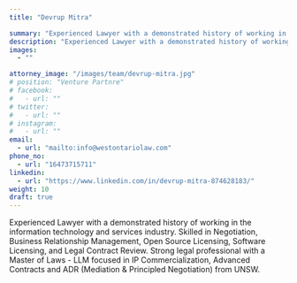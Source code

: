 ```yaml
---
title: "Devrup Mitra"

summary: "Experienced Lawyer with a demonstrated history of working in the information technology and services industry. Skilled in Negotiation, Business Relationship Management, Open Source Licensing, Software Licensing, and Legal Contract Review. "
description: "Experienced Lawyer with a demonstrated history of working in the information technology and services industry. Skilled in Negotiation, Business Relationship Management, Open Source Licensing, Software Licensing, and Legal Contract Review. "
images:
  - ""

attorney_image: "/images/team/devrup-mitra.jpg"
# position: "Venture Partnre"
# facebook:
#   - url: ""
# twitter:
#   - url: ""
# instagram:
#   - url: ""
email:
  - url: "mailto:info@westontariolaw.com"
phone_no:
  - url: "16473715711"
linkedin:
  - url: "https://www.linkedin.com/in/devrup-mitra-874628183/"
weight: 10
draft: true
---
```


Experienced Lawyer with a demonstrated history of working in the information technology and services industry. Skilled in Negotiation, Business Relationship Management, Open Source Licensing, Software Licensing, and Legal Contract Review. Strong legal professional with a Master of Laws - LLM focused in IP Commercialization, Advanced Contracts and ADR (Mediation & Principled Negotiation) from UNSW. 